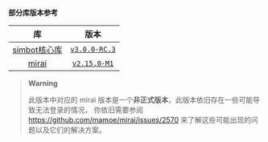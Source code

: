**部分库版本参考**

| **库** | **版本** |
|:---------:|:------:|
| [simbot核心库](https://github.com/simple-robot/simpler-robot) | [`v3.0.0-RC.3`](https://github.com/simple-robot/simpler-robot/releases/tag/v3.0.0-RC.3) |
| [mirai](https://github.com/mamoe/mirai) | [`v2.15.0-M1`](https://github.com/mamoe/mirai/releases/tag/v2.15.0-M1) |

> **Warning**
> 
> 此版本中对应的 mirai 版本是一个**非正式版本**，此版本依旧存在一些可能导致无法登录的情况，
> 你依旧需要参阅 https://github.com/mamoe/mirai/issues/2570 来了解这些可能出现的问题以及它们的解决方案。
